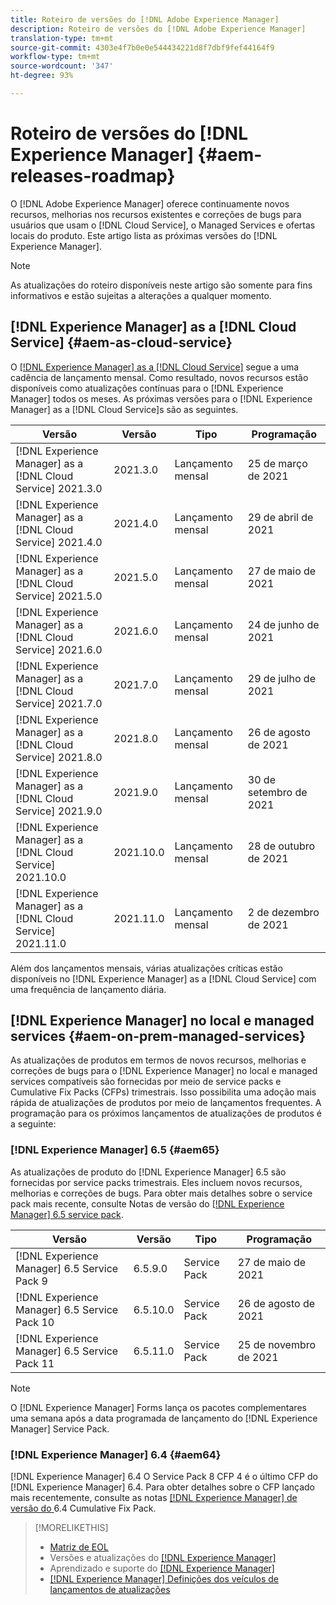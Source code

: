 ```yaml
---
title: Roteiro de versões do [!DNL Adobe Experience Manager]
description: Roteiro de versões do [!DNL Adobe Experience Manager]
translation-type: tm+mt
source-git-commit: 4303e4f7b0e0e544434221d8f7dbf9fef44164f9
workflow-type: tm+mt
source-wordcount: '347'
ht-degree: 93%

---
```



# Roteiro de versões do [!DNL Experience Manager] {#aem-releases-roadmap}

O [!DNL Adobe Experience Manager] oferece continuamente novos recursos, melhorias nos recursos existentes e correções de bugs para usuários que usam o [!DNL Cloud Service], o Managed Services e ofertas locais do produto. Este artigo lista as próximas versões do [!DNL Experience Manager].

>[!NOTE]
>
>As atualizações do roteiro disponíveis neste artigo são somente para fins informativos e estão sujeitas a alterações a qualquer momento.

## [!DNL Experience Manager] as a [!DNL Cloud Service] {#aem-as-cloud-service}

O [[!DNL Experience Manager] as a [!DNL Cloud Service]](https://experienceleague.adobe.com/docs/experience-manager-cloud-service/release-notes/home.html?lang=pt-BR) segue a uma cadência de lançamento mensal. Como resultado, novos recursos estão disponíveis como atualizações contínuas para o [!DNL Experience Manager] todos os meses. As próximas versões para o [!DNL Experience Manager] as a [!DNL Cloud Service]s são as seguintes.

| Versão | Versão | Tipo | Programação |
|---|---|---|---|
| [!DNL Experience Manager] as a [!DNL Cloud Service] 2021.3.0 | 2021.3.0 | Lançamento mensal | 25 de março de 2021 |
| [!DNL Experience Manager] as a [!DNL Cloud Service] 2021.4.0 | 2021.4.0 | Lançamento mensal | 29 de abril de 2021 |
| [!DNL Experience Manager] as a [!DNL Cloud Service] 2021.5.0 | 2021.5.0 | Lançamento mensal | 27 de maio de 2021 |
| [!DNL Experience Manager] as a [!DNL Cloud Service] 2021.6.0 | 2021.6.0 | Lançamento mensal | 24 de junho de 2021 |
| [!DNL Experience Manager] as a [!DNL Cloud Service] 2021.7.0 | 2021.7.0 | Lançamento mensal | 29 de julho de 2021 |
| [!DNL Experience Manager] as a [!DNL Cloud Service] 2021.8.0 | 2021.8.0 | Lançamento mensal | 26 de agosto de 2021 |
| [!DNL Experience Manager] as a [!DNL Cloud Service] 2021.9.0 | 2021.9.0 | Lançamento mensal | 30 de setembro de 2021 |
| [!DNL Experience Manager] as a [!DNL Cloud Service] 2021.10.0 | 2021.10.0 | Lançamento mensal | 28 de outubro de 2021 |
| [!DNL Experience Manager] as a [!DNL Cloud Service] 2021.11.0 | 2021.11.0 | Lançamento mensal | 2 de dezembro de 2021 |

Além dos lançamentos mensais, várias atualizações críticas estão disponíveis no [!DNL Experience Manager] as a [!DNL Cloud Service] com uma frequência de lançamento diária.

## [!DNL Experience Manager] no local e managed services {#aem-on-prem-managed-services}

As atualizações de produtos em termos de novos recursos, melhorias e correções de bugs para o [!DNL Experience Manager] no local e managed services compatíveis são fornecidas por meio de service packs e Cumulative Fix Packs (CFPs) trimestrais. Isso possibilita uma adoção mais rápida de atualizações de produtos por meio de lançamentos frequentes. A programação para os próximos lançamentos de atualizações de produtos é a seguinte:

### [!DNL Experience Manager] 6.5 {#aem65}

As atualizações de produto do [!DNL Experience Manager] 6.5 são fornecidas por service packs trimestrais. Eles incluem novos recursos, melhorias e correções de bugs. Para obter mais detalhes sobre o service pack mais recente, consulte Notas de versão do [[!DNL Experience Manager] 6.5 service pack](https://experienceleague.adobe.com/docs/experience-manager-65/release-notes/service-pack/sp-release-notes.html?lang=pt-BR).

| Versão | Versão | Tipo | Programação |
|---|---|---|---|
| [!DNL Experience Manager] 6.5 Service Pack 9 | 6.5.9.0 | Service Pack | 27 de maio de 2021 |
| [!DNL Experience Manager] 6.5 Service Pack 10 | 6.5.10.0 | Service Pack | 26 de agosto de 2021 |
| [!DNL Experience Manager] 6.5 Service Pack 11 | 6.5.11.0 | Service Pack | 25 de novembro de 2021 |

>[!NOTE]
>
>O [!DNL Experience Manager] Forms lança os pacotes complementares uma semana após a data programada de lançamento do [!DNL Experience Manager] Service Pack.

### [!DNL Experience Manager] 6.4 {#aem64}

[!DNL Experience Manager] 6.4 O Service Pack 8 CFP 4 é o último CFP do  [!DNL Experience Manager] 6.4. Para obter detalhes sobre o CFP lançado mais recentemente, consulte as notas [[!DNL Experience Manager]  de versão do ](https://experienceleague.adobe.com/docs/experience-manager-64/release-notes/cfp-release-notes.html?lang=pt-BR)6.4 Cumulative Fix Pack.

>[!MORELIKETHIS]
>
>* [Matriz de EOL](https://helpx.adobe.com/br/support/programs/eol-matrix.html)
>* Versões e atualizações do [[!DNL Experience Manager] ](https://experienceleague.adobe.com/docs/experience-manager-release-information/aem-release-updates/aem-releases-updates.html?lang=pt-BR)
>* Aprendizado e suporte do [[!DNL Experience Manager] ](https://experienceleague.adobe.com/docs/experience-manager-cloud-service.html?lang=pt-BR)
>* [[!DNL Experience Manager] Definições dos veículos de lançamentos de atualizações](/help/update-release-vehicle-definitions.md)


